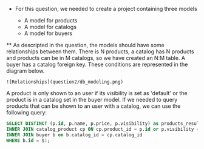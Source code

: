 * For this question, we needed to create a project containing three models

    * A model for products
    * A model for catalogs
    * A model for buyers

** As descripted in the question, the models should have some relationships between them. There is N products, a catalog has N products and products can be in M catalogs, so we have created an N:M table. A buyer has a catalog foreign key. These conditions are represented in the diagram below.

    ![Relationships](question2/db_modeling.png)
    
A product is only shown to an user if its visibility is set as 'default' or the product is in a catalog set in the buyer model.
If we needed to query products that can be shown to an user with a catalog, we can use the following query:

```sql
SELECT DISTINCT (p.id, p.name, p.price, p.visibility) as products_result FROM product p
INNER JOIN catalog_product cp ON cp.product_id = p.id or p.visibility = 'default'
INNER JOIN buyer b on b.catalog_id = cp.catalog_id
WHERE b.id = $1;
```
